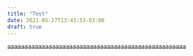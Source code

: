 ```yaml
---
title: "Test"
date: 2021-05-27T13:43:53-03:00
draft: true
---
```

aaaaaaaaaaaaaaaaaaaaaaaaaaaaaaaaaaaaaaaaaaaaaaaaaaaa
